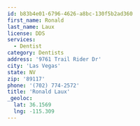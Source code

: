 ```yaml
---
id: b83b4e01-6796-4626-a8bc-130f5b2ad360
first_name: Ronald
last_name: Laux
license: DDS
services:
  - Dentist
category: Dentists
address: '9761 Trail Rider Dr'
city: 'Las Vegas'
state: NV
zip: '89117'
phone: '(702) 774-2572'
title: 'Ronald Laux'
_geoloc:
  lat: 36.1569
  lng: -115.309
---
```

